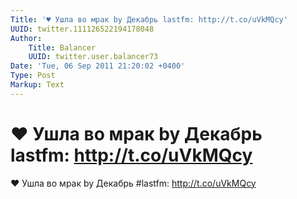 ```yaml
---
Title: '♥ Ушла во мрак by Декабрь lastfm: http://t.co/uVkMQcy'
UUID: twitter.111126522194178048
Author:
    Title: Balancer
    UUID: twitter.user.balancer73
Date: 'Tue, 06 Sep 2011 21:20:02 +0400'
Type: Post
Markup: Text
---
```


# ♥ Ушла во мрак by Декабрь lastfm: http://t.co/uVkMQcy

♥ Ушла во мрак by Декабрь #lastfm: http://t.co/uVkMQcy